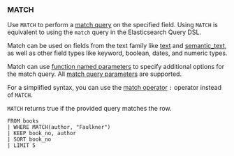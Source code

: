 <!--
This is generated by ESQL’s AbstractFunctionTestCase. Do no edit it. See ../README.md for how to regenerate it.
-->

### MATCH
Use `MATCH` to perform a [match query](https://www.elastic.co/docs/reference/elasticsearch/query-languages/query-dsl/query-dsl-match-query) on the specified field.
Using `MATCH` is equivalent to using the `match` query in the Elasticsearch Query DSL.

Match can be used on fields from the text family like [text](https://www.elastic.co/docs/reference/elasticsearch/elasticsearch/mapping-reference/text) and [semantic_text](https://www.elastic.co/docs/reference/elasticsearch/elasticsearch/mapping-reference/semantic-text),
as well as other field types like keyword, boolean, dates, and numeric types.

Match can use [function named parameters](https://www.elastic.co/docs/reference/elasticsearch/query-languages/esql/esql-syntax#esql-function-named-params) to specify additional options for the match query.
All [match query parameters](https://www.elastic.co/docs/reference/elasticsearch/query-languages/query-dsl/query-dsl-match-query#match-field-params) are supported.

For a simplified syntax, you can use the [match operator](https://www.elastic.co/docs/reference/elasticsearch/query-languages/esql/esql-functions-operators#esql-search-operators) `:` operator instead of `MATCH`.

`MATCH` returns true if the provided query matches the row.

```esql
FROM books
| WHERE MATCH(author, "Faulkner")
| KEEP book_no, author
| SORT book_no
| LIMIT 5
```
